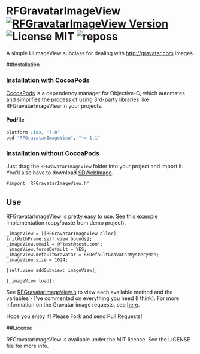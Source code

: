 RFGravatarImageView<br /> [![RFGravatarImageView Version](http://img.shields.io/cocoapods/v/RFGravatarImageView.svg?style=flat)](http://cocoadocs.org/docsets/RFGravatarImageView/1.1/) ![License MIT](http://img.shields.io/badge/license-MIT-orange.svg?style=flat) ![reposs](https://reposs.herokuapp.com/?path=ruddfawcett/RFGravatarImageView&style=flat)
====================

A simple UIImageView subclass for dealing with http://gravatar.com images.

##Installation

### Installation with CocoaPods

[CocoaPods](http://cocoapods.org) is a dependency manager for Objective-C, which automates and simplifies the process of using 3rd-party libraries like RFGravatarImageView in your projects.

#### Podfile

```ruby
platform :ios, '7.0'
pod "RFGravatarImageView", "~> 1.1"
```

### Installation without CocoaPods

Just drag the `RFGravatarImageView` folder into your project and import it.  You'll also have to download [SDWebImage](https://github.com/rs/SDWebImage).

```obj-c
#import 'RFGravatarImageView.h'
```

## Use

RFGravatarImageView is pretty easy to use.  See this example implementation (copy/paste from demo project).

```obj-c
_imageView = [[RFGravatarImageView alloc] initWithFrame:self.view.bounds];
_imageView.email = @"test@test.com";
_imageView.forceDefault = YES;
_imageView.defaultGravatar = RFDefaultGravatarMysteryMan;
_imageView.size = 1024;

[self.view addSubview:_imageView];

[_imageView load];
```

See [RFGravatarImageView.h](RFGravatarImageView/RFGravatarImageView.h) to view each available method and the variables - I've commented on everything you need (I think).  For more information on the Gravatar image requests, see [here](https://en.gravatar.com/site/implement/images).

Hope you enjoy it!  Please Fork and send Pull Requests!

##License

RFGravatarImageView is available under the MIT license. See the LICENSE file for more info.
